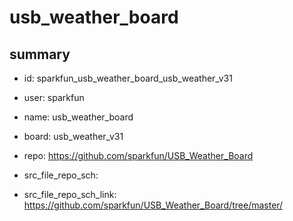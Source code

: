 # usb_weather_board
 
## summary 
* id: sparkfun_usb_weather_board_usb_weather_v31
* user: sparkfun
* name: usb_weather_board
* board: usb_weather_v31
* repo: https://github.com/sparkfun/USB_Weather_Board



* src_file_repo_sch: 
* src_file_repo_sch_link: https://github.com/sparkfun/USB_Weather_Board/tree/master/




